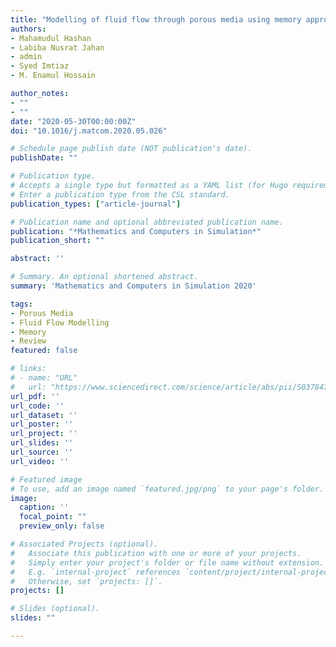 ```yaml
---
title: "Modelling of fluid flow through porous media using memory approach: A review"
authors:
- Mahamudul Hashan
- Labiba Nusrat Jahan
- admin
- Syed Imtiaz
- M. Enamul Hossain

author_notes:
- ""
- ""
date: "2020-05-30T00:00:00Z"
doi: "10.1016/j.matcom.2020.05.026"

# Schedule page publish date (NOT publication's date).
publishDate: ""

# Publication type.
# Accepts a single type but formatted as a YAML list (for Hugo requirements).
# Enter a publication type from the CSL standard.
publication_types: ["article-journal"]

# Publication name and optional abbreviated publication name.
publication: "*Mathematics and Computers in Simulation*"
publication_short: ""

abstract: ''

# Summary. An optional shortened abstract.
summary: 'Mathematics and Computers in Simulation 2020'

tags:
- Porous Media
- Fluid Flow Modelling
- Memory
- Review
featured: false

# links:
# - name: "URL"
#   url: "https://www.sciencedirect.com/science/article/abs/pii/S0378475420301853"
url_pdf: ''
url_code: ''
url_dataset: ''
url_poster: ''
url_project: ''
url_slides: ''
url_source: ''
url_video: ''

# Featured image
# To use, add an image named `featured.jpg/png` to your page's folder. 
image:
  caption: ''
  focal_point: ""
  preview_only: false

# Associated Projects (optional).
#   Associate this publication with one or more of your projects.
#   Simply enter your project's folder or file name without extension.
#   E.g. `internal-project` references `content/project/internal-project/index.md`.
#   Otherwise, set `projects: []`.
projects: []

# Slides (optional).
slides: ""

---
```



